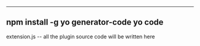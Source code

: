 ------------------------
npm install -g yo generator-code
yo code
------------------------


extension.js -- all the plugin source code will be written here

